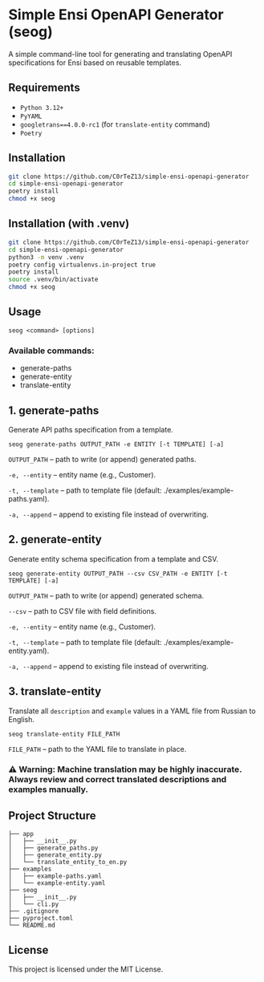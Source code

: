 # Simple Ensi OpenAPI Generator (seog)
A simple command-line tool for generating and translating OpenAPI specifications for Ensi based on reusable templates.

## Requirements
- `Python 3.12+`
- `PyYAML`
- `googletrans==4.0.0-rc1` (for `translate-entity` command)
- `Poetry`

## Installation

```bash
git clone https://github.com/C0rTeZ13/simple-ensi-openapi-generator
cd simple-ensi-openapi-generator
poetry install
chmod +x seog
```

## Installation (with .venv)
```bash
git clone https://github.com/C0rTeZ13/simple-ensi-openapi-generator
cd simple-ensi-openapi-generator
python3 -m venv .venv
poetry config virtualenvs.in-project true
poetry install
source .venv/bin/activate
chmod +x seog
```

## Usage
```
seog <command> [options]
```

### Available commands:
- generate-paths
- generate-entity
- translate-entity

## 1. generate-paths
Generate API paths specification from a template.

```
seog generate-paths OUTPUT_PATH -e ENTITY [-t TEMPLATE] [-a]
```

`OUTPUT_PATH` – path to write (or append) generated paths.

`-e, --entity` – entity name (e.g., Customer).

`-t, --template` – path to template file (default: ./examples/example-paths.yaml).

`-a, --append` – append to existing file instead of overwriting.


## 2. generate-entity
Generate entity schema specification from a template and CSV.

```
seog generate-entity OUTPUT_PATH --csv CSV_PATH -e ENTITY [-t TEMPLATE] [-a]
```

`OUTPUT_PATH` – path to write (or append) generated schema.

`--csv` – path to CSV file with field definitions.

`-e, --entity` – entity name (e.g., Customer).

`-t, --template` – path to template file (default: ./examples/example-entity.yaml).

`-a, --append` – append to existing file instead of overwriting.

## 3. translate-entity
Translate all `description` and `example` values in a YAML file from Russian to English.

```
seog translate-entity FILE_PATH
```

`FILE_PATH` – path to the YAML file to translate in place.

### ⚠️ Warning: Machine translation may be highly inaccurate. Always review and correct translated descriptions and examples manually.

## Project Structure
```
├── app
│   ├── __init__.py
│   ├── generate_paths.py
│   ├── generate_entity.py
│   └── translate_entity_to_en.py
├── examples
│   ├── example-paths.yaml
│   └── example-entity.yaml
├── seog
│   ├── __init__.py
│   └── cli.py
├── .gitignore
├── pyproject.toml
└── README.md
```

## License
This project is licensed under the MIT License.

